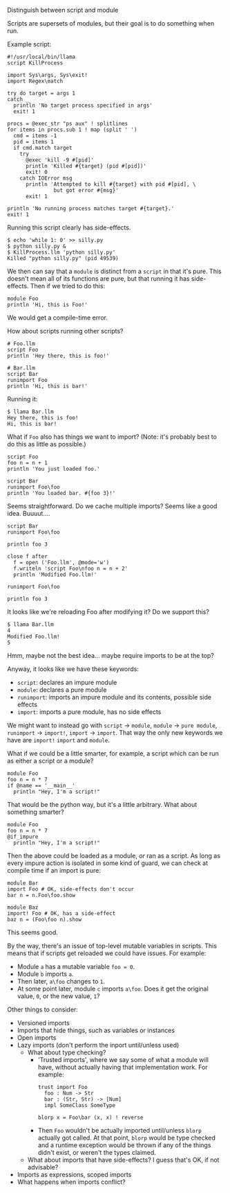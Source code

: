 Distinguish between script and module

Scripts are supersets of modules, but their goal is to do something when run. 

Example script:

```
#!/usr/local/bin/llama
script KillProcess

import Sys\args, Sys\exit!
import Regex\match

try do target = args 1
catch _ 
  println 'No target process specified in args'
  exit! 1

procs = @exec_str "ps aux" ! splitlines
for items in procs.sub 1 ! map (split ' ')
  cmd = items -1
  pid = items 1
  if cmd.match target
    try 
      @exec 'kill -9 #[pid]'
      println 'Killed #{target} (pid #[pid])'
      exit! 0
    catch IOError msg
      println 'Attempted to kill #{target} with pid #[pid], \
               but got error #{msg}'
      exit! 1

println 'No running process matches target #{target}.'
exit! 1
```

Running this script clearly has side-effects.

```
$ echo 'while 1: 0' >> silly.py
$ python silly.py &
$ KillProcess.llm 'python silly.py'
Killed "python silly.py" (pid 49539)
```

We then can say that a `module` is distinct from a `script` in that it's pure. This doesn't mean all of its functions are pure, but that running it has side-effects. Then if we tried to do this:

```
module Foo
println 'Hi, this is Foo!'
```

We would get a compile-time error.

How about scripts running other scripts?

```
# Foo.llm
script Foo
println 'Hey there, this is foo!'
```

```
# Bar.llm
script Bar
runimport Foo
println 'Hi, this is bar!'
```

Running it:

```
$ llama Bar.llm
Hey there, this is foo!
Hi, this is bar!
```

What if `Foo` also has things we want to import? (Note: it's probably best to do this as little as possible.)

```
script Foo
foo n = n + 1
println 'You just loaded foo.'
```

```
script Bar
runimport Foo\foo
println 'You loaded bar. #{foo 3}!'
```

Seems straightforward. Do we cache multiple imports? Seems like a good idea. Buuuut....

```
script Bar
runimport Foo\foo

println foo 3

close f after
  f = open ('Foo.llm', @mode='w')
  f.writeln 'script Foo\nfoo n = n + 2'
  println 'Modified Foo.llm!'

runimport Foo\foo

println foo 3
```

It looks like we're reloading Foo after modifying it? Do we support this?

```
$ llama Bar.llm
4
Modified Foo.llm!
5
```

Hmm, maybe not the best idea... maybe require imports to be at the top?

Anyway, it looks like we have these keywords: 

* `script`: declares an impure module
* `module`: declares a pure module
* `runimport`: imports an impure module and its contents, possible side effects
* `import`: imports a pure module, has no side effects

We might want to instead go with `script` -> `module`, `module` -> `pure module`, `runimport` -> `import!`, `import` -> `import`. That way the only new keywords we have are `import!` `import` and `module`.

What if we could be a little smarter, for example, a script which can be run as either a script or a module?

```
module Foo
foo n = n * 7
if @name == '__main__'
  println "Hey, I'm a script!"
```

That would be the python way, but it's a little arbitrary. What about something smarter?

```
module Foo
foo n = n * 7
@if_impure
  println "Hey, I'm a script!"
```

Then the above could be loaded as a module, *or* ran as a script. As long as every impure action is isolated in some kind of guard, we can check at compile time if an import is pure:

```
module Bar
import Foo # OK, side-effects don't occur
bar n = n.Foo\foo.show
```

```
module Baz
import! Foo # OK, has a side-effect
baz n = (Foo\foo n).show
```

This seems good.

By the way, there's an issue of top-level mutable variables in scripts. This means that if scripts get reloaded we could have issues. For example:

* Module `a` has a mutable variable `foo = 0`.
* Module `b` imports `a`.
* Then later, `a\foo` changes to `1`.
* At some point later, module `c` imports `a\foo`. Does it get the original value, `0`, or the new value, `1`?

Other things to consider:

* Versioned imports
* Imports that hide things, such as variables or instances
* Open imports
* Lazy imports (don't perform the inport until/unless used)
  - What about type checking?
    + 'Trusted imports', where we say some of what a module will have, without actually having that implementation work. For example:
      ```
      trust import Foo
        foo : Num -> Str
        bar : (Str, Str) -> [Num]
        impl SomeClass SomeType

      blorp x = Foo\bar (x, x) ! reverse
      ```
    + Then `Foo` wouldn't be actually imported until/unless `blorp` actually got called. At that point, `blorp` would be type checked and a runtime exception would be thrown if any of the things didn't exist, or weren't the types claimed.
  - What about imports that have side-effects? I guess that's OK, if not advisable?
* Imports as expressions, scoped imports
* What happens when imports conflict?
